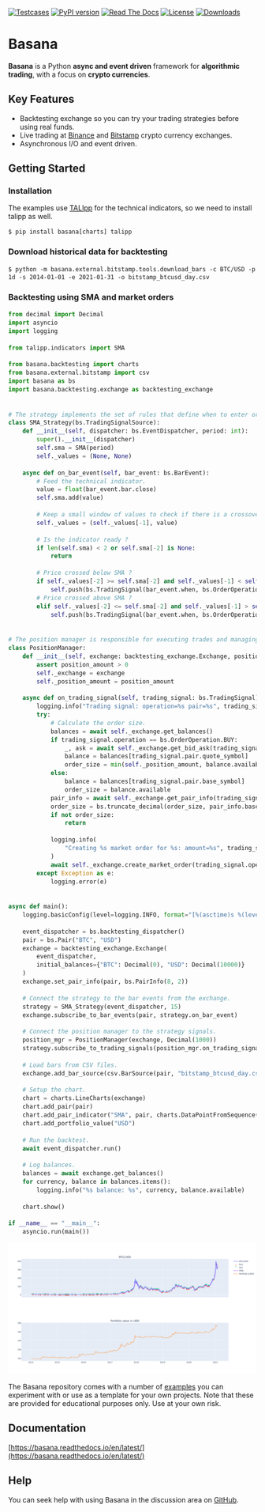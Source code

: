 [![Testcases](https://github.com/gbeced/basana/actions/workflows/runtests.yml/badge.svg?branch=master)](https://github.com/gbeced/basana/actions/workflows/runtests.yml)
[![PyPI version](https://badge.fury.io/py/basana.svg)](https://badge.fury.io/py/basana)
[![Read The Docs](https://readthedocs.org/projects/basana/badge/?version=latest)](https://basana.readthedocs.io/en/latest/)
[![License](https://img.shields.io/badge/License-Apache%202.0-blue.svg)](https://opensource.org/licenses/Apache-2.0)
[![Downloads](https://static.pepy.tech/badge/basana/month)](https://pepy.tech/project/basana)

# Basana

**Basana** is a Python **async and event driven** framework for **algorithmic trading**, with a focus on **crypto currencies**.

## Key Features

* Backtesting exchange so you can try your trading strategies before using real funds.
* Live trading at [Binance](https://www.binance.com/) and [Bitstamp](https://www.bitstamp.net/) crypto currency exchanges.
* Asynchronous I/O and event driven.

## Getting Started

### Installation

The examples use [TALIpp](https://github.com/nardew/talipp) for the technical indicators, so we need to install talipp as well.

```
$ pip install basana[charts] talipp
```

### Download historical data for backtesting

```
$ python -m basana.external.bitstamp.tools.download_bars -c BTC/USD -p 1d -s 2014-01-01 -e 2021-01-31 -o bitstamp_btcusd_day.csv
```

### Backtesting using SMA and market orders

```python
from decimal import Decimal
import asyncio
import logging

from talipp.indicators import SMA

from basana.backtesting import charts
from basana.external.bitstamp import csv
import basana as bs
import basana.backtesting.exchange as backtesting_exchange


# The strategy implements the set of rules that define when to enter or exit a trade based on market conditions.
class SMA_Strategy(bs.TradingSignalSource):
    def __init__(self, dispatcher: bs.EventDispatcher, period: int):
        super().__init__(dispatcher)
        self.sma = SMA(period)
        self._values = (None, None)

    async def on_bar_event(self, bar_event: bs.BarEvent):
        # Feed the technical indicator.
        value = float(bar_event.bar.close)
        self.sma.add(value)

        # Keep a small window of values to check if there is a crossover.
        self._values = (self._values[-1], value)

        # Is the indicator ready ?
        if len(self.sma) < 2 or self.sma[-2] is None:
            return

        # Price crossed below SMA ?
        if self._values[-2] >= self.sma[-2] and self._values[-1] < self.sma[-1]:
            self.push(bs.TradingSignal(bar_event.when, bs.OrderOperation.SELL, bar_event.bar.pair))
        # Price crossed above SMA ?
        elif self._values[-2] <= self.sma[-2] and self._values[-1] > self.sma[-1]:
            self.push(bs.TradingSignal(bar_event.when, bs.OrderOperation.BUY, bar_event.bar.pair))


# The position manager is responsible for executing trades and managing positions.
class PositionManager:
    def __init__(self, exchange: backtesting_exchange.Exchange, position_amount: Decimal):
        assert position_amount > 0
        self._exchange = exchange
        self._position_amount = position_amount

    async def on_trading_signal(self, trading_signal: bs.TradingSignal):
        logging.info("Trading signal: operation=%s pair=%s", trading_signal.operation, trading_signal.pair)
        try:
            # Calculate the order size.
            balances = await self._exchange.get_balances()
            if trading_signal.operation == bs.OrderOperation.BUY:
                _, ask = await self._exchange.get_bid_ask(trading_signal.pair)
                balance = balances[trading_signal.pair.quote_symbol]
                order_size = min(self._position_amount, balance.available) / ask
            else:
                balance = balances[trading_signal.pair.base_symbol]
                order_size = balance.available
            pair_info = await self._exchange.get_pair_info(trading_signal.pair)
            order_size = bs.truncate_decimal(order_size, pair_info.base_precision)
            if not order_size:
                return

            logging.info(
                "Creating %s market order for %s: amount=%s", trading_signal.operation, trading_signal.pair, order_size
            )
            await self._exchange.create_market_order(trading_signal.operation, trading_signal.pair, order_size)
        except Exception as e:
            logging.error(e)


async def main():
    logging.basicConfig(level=logging.INFO, format="[%(asctime)s %(levelname)s] %(message)s")

    event_dispatcher = bs.backtesting_dispatcher()
    pair = bs.Pair("BTC", "USD")
    exchange = backtesting_exchange.Exchange(
        event_dispatcher,
        initial_balances={"BTC": Decimal(0), "USD": Decimal(10000)}
    )
    exchange.set_pair_info(pair, bs.PairInfo(8, 2))

    # Connect the strategy to the bar events from the exchange.
    strategy = SMA_Strategy(event_dispatcher, 15)
    exchange.subscribe_to_bar_events(pair, strategy.on_bar_event)

    # Connect the position manager to the strategy signals.
    position_mgr = PositionManager(exchange, Decimal(1000))
    strategy.subscribe_to_trading_signals(position_mgr.on_trading_signal)

    # Load bars from CSV files.
    exchange.add_bar_source(csv.BarSource(pair, "bitstamp_btcusd_day.csv", "1d"))

    # Setup the chart.
    chart = charts.LineCharts(exchange)
    chart.add_pair(pair)
    chart.add_pair_indicator("SMA", pair, charts.DataPointFromSequence(strategy.sma))
    chart.add_portfolio_value("USD")

    # Run the backtest.
    await event_dispatcher.run()

    # Log balances.
    balances = await exchange.get_balances()
    for currency, balance in balances.items():
        logging.info("%s balance: %s", currency, balance.available)

    chart.show()

if __name__ == "__main__":
    asyncio.run(main())
```

![./docs/_static/readme_sma.png](./docs/_static/readme_sma.png)

The Basana repository comes with a number of [examples](./samples) you can experiment with or use as a template for your own projects.
Note that these are provided for educational purposes only. Use at your own risk.

## Documentation

[https://basana.readthedocs.io/en/latest/](https://basana.readthedocs.io/en/latest/)

## Help

You can seek help with using Basana in the discussion area on [GitHub](https://github.com/gbeced/basana/discussions).
